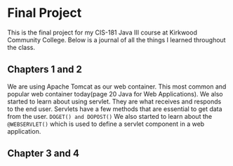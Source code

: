 # Final Project

This is the final project for my CIS-181 Java III course at Kirkwood Community College. Below is a journal of all the things I learned throughout the class.

## Chapters 1 and 2
We are using  Apache Tomcat as our web container. This most common and popular web container today(page 20 Java for Web Applications). 
We also started to learn about using servlet. They are what receives and responds to the end user. 
Servlets have a few methods that are essential to get data from the user. ```DOGET() and DOPOST()```
We also started to learn about the ``@WEBSERVLET()`` which is used to define a servlet component in a web application.


## Chapter 3 and 4 

